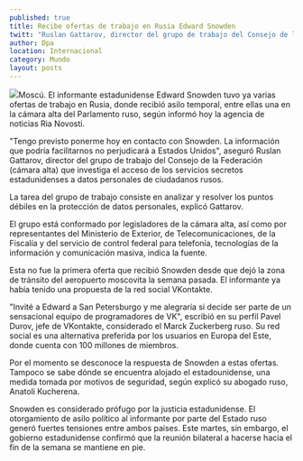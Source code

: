 ```yaml
---
published: true
title: Recibe ofertas de trabajo en Rusia Edward Snowden
twitt: "Ruslan Gattarov, director del grupo de trabajo del Consejo de la Federación (cámara alta), indicó que el puesto ofrecido consiste en analizar y resolver los puntos débiles en la protección de datos personales, por lo que no afectaría los intereses de Estados Unidos."
author: Dpa
location: Internacional
category: Mundo
layout: posts
---
```


![](http://i.imgur.com/a513qPDm.jpg)Moscú. El informante estadunidense Edward Snowden tuvo ya varias ofertas de trabajo en Rusia, donde recibió asilo temporal, entre ellas una en la cámara alta del Parlamento ruso, según informó hoy la agencia de noticias Ria Novosti.

"Tengo previsto ponerme hoy en contacto con Snowden. La información que podría facilitarnos no perjudicará a Estados Unidos", aseguró Ruslan Gattarov, director del grupo de trabajo del Consejo de la Federación (cámara alta) que investiga el acceso de los servicios secretos estadunidenses a datos personales de ciudadanos rusos.

La tarea del grupo de trabajo consiste en analizar y resolver los puntos débiles en la protección de datos personales, explicó Gattarov.

El grupo está conformado por legisladores de la cámara alta, así como por representantes del Ministerio de Exterior, de Telecomunicaciones, de la Fiscalía y del servicio de control federal para telefonía, tecnologías de la información y comunicación masiva, indica la fuente.

Esta no fue la primera oferta que recibió Snowden desde que dejó la zona de tránsito del aeropuerto moscovita la semana pasada. El informante ya había tenido una propuesta de la red social VKontakte.

"Invité a Edward a San Petersburgo y me alegraría si decide ser parte de un sensacional equipo de programadores de VK", escribió en su perfil Pavel Durov, jefe de VKontakte, considerado el Marck Zuckerberg ruso. Su red social es una alternativa preferida por los usuarios en Europa del Este, donde cuenta con 100 millones de miembros.

Por el momento se desconoce la respuesta de Snowden a estas ofertas. Tampoco se sabe dónde se encuentra alojado el estadounidense, una medida tomada por motivos de seguridad, según explicó su abogado ruso, Anatoli Kucherena.

Snowden es considerado prófugo por la justicia estadunidense. El otorgamiento de asilo político al informante por parte del Estado ruso generó fuertes tensiones entre ambos países. Este martes, sin embargo, el gobierno estadunidense confirmó que la reunión bilateral a hacerse hacia el fin de la semana se mantiene en pie.
